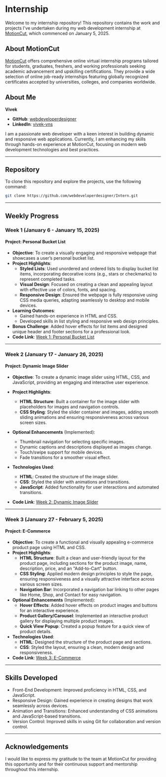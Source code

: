 # Internship 

Welcome to my internship repository! This repository contains the work and projects I've undertaken during my web development internship at [MotionCut](https://motioncut.shop/), which commenced on January 5, 2025.

## About MotionCut

[MotionCut](https://motioncut.shop/) offers comprehensive online virtual internship programs tailored for students, graduates, freshers, and working professionals seeking academic advancement and upskilling certifications. They provide a wide selection of online job-ready internships featuring globally recognized certificates accepted by universities, colleges, and companies worldwide.

## About Me

**Vivek**

- **GitHub**: [webdeveloperdesigner](https://github.com/webdeveloperdesigner)
- **LinkedIn**: [vivek-vns](https://www.linkedin.com/in/vivek-vns/)

I am a passionate web developer with a keen interest in building dynamic and responsive web applications. Currently, I am enhancing my skills through hands-on experience at MotionCut, focusing on modern web development technologies and best practices.

---

## Repository

To clone this repository and explore the projects, use the following command:

```bash
git clone https://github.com/webdeveloperdesigner/Intern.git
```

---

## Weekly Progress

### Week 1 (January 6 - January 15, 2025)

#### **Project: Personal Bucket List**
- **Objective**: To create a visually engaging and responsive webpage that showcases a user’s personal bucket list.
- **Project Highlights**:
  - **Styled Lists**: Used unordered and ordered lists to display bucket list items, incorporating decorative icons (e.g., stars or checkmarks) to represent completed tasks.
  - **Visual Design**: Focused on creating a clean and appealing layout with effective use of colors, fonts, and spacing.
  - **Responsive Design**: Ensured the webpage is fully responsive using CSS media queries, adapting seamlessly to desktop and mobile devices.
- **Learning Outcomes**:
  - Gained hands-on experience in HTML and CSS.
  - Developed skills in list styling and responsive web design principles.
- **Bonus Challenge**: Added hover effects for list items and designed unique header and footer sections for a professional look.
- **Code Link**: [Week 1: Personal Bucket List](https://github.com/webdeveloperdesigner/Intern/tree/main/Project1%20-%20Bucket%20List)

---

### Week 2 (January 17 - January 26, 2025)

#### **Project: Dynamic Image Slider**
- **Objective**: To create a dynamic image slider using HTML, CSS, and JavaScript, providing an engaging and interactive user experience.
- **Project Highlights**:
  - **HTML Structure**: Built a container for the image slider with placeholders for images and navigation controls.
  - **CSS Styling**: Styled the slider container and images, adding smooth sliding animations and ensuring responsiveness across various screen sizes.
 
- **Optional Enhancements** (Implemented):
  - Thumbnail navigation for selecting specific images.
  - Dynamic captions and descriptions displayed as images change.
  - Touch/swipe support for mobile devices.
  - Fade transitions for a smoother visual effect.
- **Technologies Used**:
  - **HTML**: Created the structure of the image slider.
  - **CSS**: Styled the slider with animations and transitions.
  - **JavaScript**: Added functionality for user interactions and automated transitions.
- **Code Link**: [Week 2: Dynamic Image Slider](https://github.com/webdeveloperdesigner/Intern/tree/main/Project%202%20-%20Image%20Slider)

---

### Week 3 (January 27 - February 5, 2025)

#### **Project: E-Commerce**
- **Objective**: To create a functional and visually appealing e-commerce product page using HTML and CSS.
- **Project Highlights**:
  - **HTML Structure**: Built a clean and user-friendly layout for the product page, including sections for the product image, name, description, price, and an "Add-to-Cart" button.
  - **CSS Styling**: Applied modern design principles to style the page, ensuring responsiveness and a visually attractive interface across various screen sizes.
  - **Navigation Bar**: Incorporated a navigation bar linking to other pages like Home, Shop, and Contact for easy navigation.
- **Optional Enhancements** (Implemented):
  - **Hover Effects**: Added hover effects on product images and buttons for an interactive experience.
  - **Product Gallery/Carousel**: Implemented an interactive product gallery for displaying multiple product images.
  - **Quick View Popup**: Created a popup feature for a quick view of product details.
- **Technologies Used**:
  - **HTML**: Designed the structure of the product page and sections.
  - **CSS**: Styled the layout, ensuring a clean, modern design and responsiveness.
- **Code Link**: [Week 3: E-Commerce](https://github.com/webdeveloperdesigner/Intern/tree/main/Project3%20-%20E-Com)

---

## Skills Developed

- Front-End Development: Improved proficiency in HTML, CSS, and JavaScript.
- Responsive Design: Gained experience in creating designs that work seamlessly across devices.
- Animation and Transitions: Enhanced understanding of CSS animations and JavaScript-based transitions.
- Version Control: Improved skills in using Git for collaboration and version control.

---

## Acknowledgements

I would like to express my gratitude to the team at MotionCut for providing this opportunity and for their continuous support and mentorship throughout this internship.

